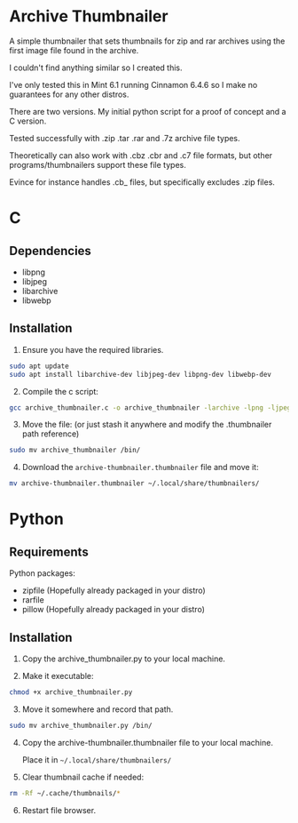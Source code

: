 # Archive Thumbnailer

A simple thumbnailer that sets thumbnails for zip and rar archives using the first image file found in the archive.

I couldn't find anything similar so I created this.

I've only tested this in Mint 6.1 running Cinnamon 6.4.6 so I make no guarantees for any other distros.

There are two versions. My initial python script for a proof of concept and a C version.

Tested successfully with .zip .tar .rar and .7z archive file types.

Theoretically can also work with .cbz .cbr and .c7 file formats, but other programs/thumbnailers support these file types.

Evince for instance handles .cb_ files, but specifically excludes .zip files.

# C

## Dependencies

* libpng
* libjpeg
* libarchive
* libwebp

## Installation

1. Ensure you have the required libraries.

```bash
sudo apt update
sudo apt install libarchive-dev libjpeg-dev libpng-dev libwebp-dev
```

2. Compile the c script:

```bash
gcc archive_thumbnailer.c -o archive_thumbnailer -larchive -lpng -ljpeg -lwebp
```

3. Move the file: (or just stash it anywhere and modify the .thumbnailer path reference)

```bash
sudo mv archive_thumbnailer /bin/
```

4. Download the `archive-thumbnailer.thumbnailer` file and move it:

```bash
mv archive-thumbnailer.thumbnailer ~/.local/share/thumbnailers/
```

# Python

## Requirements

Python packages:
* zipfile (Hopefully already packaged in your distro)
* rarfile
* pillow (Hopefully already packaged in your distro)

## Installation

1. Copy the archive_thumbnailer.py to your local machine.

2. Make it executable:

```bash
chmod +x archive_thumbnailer.py
```

3. Move it somewhere and record that path.

```bash
sudo mv archive_thumbnailer.py /bin/
```

4. Copy the archive-thumbnailer.thumbnailer file to your local machine.

    Place it in `~/.local/share/thumbnailers/`

5. Clear thumbnail cache if needed:

```bash
rm -Rf ~/.cache/thumbnails/*
```

6. Restart file browser.